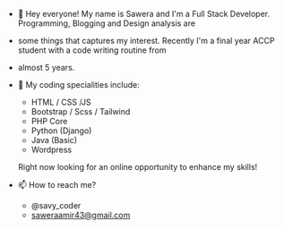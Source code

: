 - 👋 Hey everyone! My name is Sawera and I'm a Full Stack Developer. Programming, Blogging and Design analysis are 
- some things that captures my interest. Recently I'm a final year ACCP student with a code writing routine from
- almost 5 years. 

- 💞️ My coding specialities include:

     * HTML / CSS /JS
     * Bootstrap / Scss / Tailwind 
     * PHP Core
     * Python (Django)
     * Java (Basic)
     * Wordpress
     
     Right now looking for an online opportunity to enhance my skills!
     
- 📫 How to reach me?

     * @savy_coder
     * saweraamir43@gmail.com
